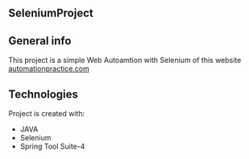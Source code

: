 ## SeleniumProject

<!-- ## Table of contents -->
<!-- [General info](#general-info) --> 
<!-- [Technologies](#technologies) --> 
<!-- [Setup](#setup) --> 

## General info
This project is a simple Web Autoamtion with Selenium of this website <a href="http://automationpractice.com/index.php/" target="_blank">automationpractice.com</a>
	
## Technologies
Project is created with:
* JAVA
* Selenium
* Spring Tool Suite-4

